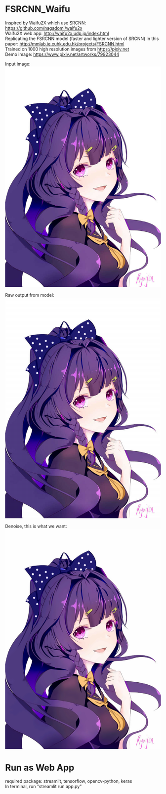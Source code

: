 # FSRCNN_Waifu
Inspired by Waifu2X which use SRCNN: https://github.com/nagadomi/waifu2x <br/>
Waifu2X web app: http://waifu2x.udp.jp/index.html <br/>
Replicating the FSRCNN model (faster and lighter version of SRCNN) in this paper: http://mmlab.ie.cuhk.edu.hk/projects/FSRCNN.html <br/>
Trained on 1000 high resolution images from https://pixiv.net <br/>
Demo image: https://www.pixiv.net/artworks/79923044 <br/>

Input image: <br/>
![alt text](https://github.com/Onenightcarnival/FSRCNN_Waifu/blob/master/input.png)

Raw output from model: <br/>
![alt text](https://github.com/Onenightcarnival/FSRCNN_Waifu/blob/master/2x%20up%20no%20denoise%20input.png)

Denoise, this is what we want: <br/>
![alt text](https://github.com/Onenightcarnival/FSRCNN_Waifu/blob/master/2x%20up%20input.png)

# Run as Web App
required package: streamlit, tensorflow, opencv-python, keras <br>
In terminal, run "streamlit run app.py" <br>
